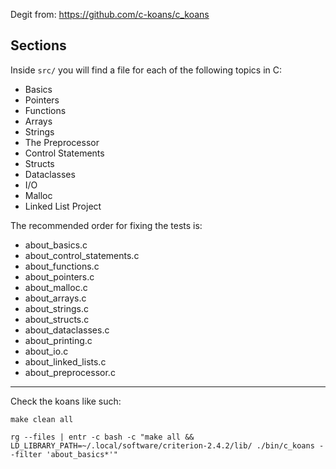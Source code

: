 Degit from: https://github.com/c-koans/c_koans

## Sections

Inside `src/` you will find a file for each of the following topics in C:

- Basics
- Pointers
- Functions
- Arrays
- Strings
- The Preprocessor
- Control Statements
- Structs
- Dataclasses
- I/O
- Malloc
- Linked List Project

The recommended order for fixing the tests is:
- about_basics.c
- about_control_statements.c
- about_functions.c
- about_pointers.c
- about_malloc.c
- about_arrays.c
- about_strings.c
- about_structs.c
- about_dataclasses.c
- about_printing.c
- about_io.c
- about_linked_lists.c
- about_preprocessor.c


---

Check the koans like such:

```
make clean all

rg --files | entr -c bash -c "make all && LD_LIBRARY_PATH=~/.local/software/criterion-2.4.2/lib/ ./bin/c_koans --filter 'about_basics*'"
```


